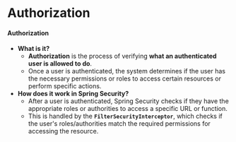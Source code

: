 # Authorization

#### **Authorization**

* **What is it?**
  * **Authorization** is the process of verifying **what an authenticated user is allowed to do**.
  * Once a user is authenticated, the system determines if the user has the necessary permissions or roles to access certain resources or perform specific actions.
* **How does it work in Spring Security?**
  * After a user is authenticated, Spring Security checks if they have the appropriate roles or authorities to access a specific URL or function.
  * This is handled by the **`FilterSecurityInterceptor`**, which checks if the user's roles/authorities match the required permissions for accessing the resource.
